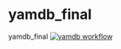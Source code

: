 # yamdb_final
yamdb_final
[![yamdb workflow](https://github.com/1karp/yamdb_final/blob/master/.github/workflows/yamdb_workflow.yml/badge.svg)](https://github.com/1karp/yamdb_final/blob/master/.github/workflows/yamdb_workflow.yml)
